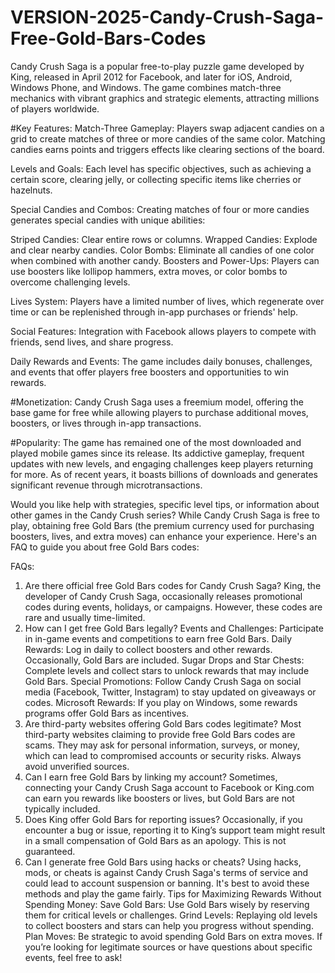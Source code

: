 # VERSION-2025-Candy-Crush-Saga-Free-Gold-Bars-Codes
Candy Crush Saga is a popular free-to-play puzzle game developed by King, released in April 2012 for Facebook, and later for iOS, Android, Windows Phone, and Windows. The game combines match-three mechanics with vibrant graphics and strategic elements, attracting millions of players worldwide.

#Key Features:
Match-Three Gameplay: Players swap adjacent candies on a grid to create matches of three or more candies of the same color. Matching candies earns points and triggers effects like clearing sections of the board.

Levels and Goals: Each level has specific objectives, such as achieving a certain score, clearing jelly, or collecting specific items like cherries or hazelnuts.

Special Candies and Combos: Creating matches of four or more candies generates special candies with unique abilities:

Striped Candies: Clear entire rows or columns.
Wrapped Candies: Explode and clear nearby candies.
Color Bombs: Eliminate all candies of one color when combined with another candy.
Boosters and Power-Ups: Players can use boosters like lollipop hammers, extra moves, or color bombs to overcome challenging levels.

Lives System: Players have a limited number of lives, which regenerate over time or can be replenished through in-app purchases or friends' help.

Social Features: Integration with Facebook allows players to compete with friends, send lives, and share progress.

Daily Rewards and Events: The game includes daily bonuses, challenges, and events that offer players free boosters and opportunities to win rewards.

#Monetization:
Candy Crush Saga uses a freemium model, offering the base game for free while allowing players to purchase additional moves, boosters, or lives through in-app transactions.

#Popularity:
The game has remained one of the most downloaded and played mobile games since its release. Its addictive gameplay, frequent updates with new levels, and engaging challenges keep players returning for more. As of recent years, it boasts billions of downloads and generates significant revenue through microtransactions.

Would you like help with strategies, specific level tips, or information about other games in the Candy Crush series?
While Candy Crush Saga is free to play, obtaining free Gold Bars (the premium currency used for purchasing boosters, lives, and extra moves) can enhance your experience. Here's an FAQ to guide you about free Gold Bars codes:

FAQs:
1. Are there official free Gold Bars codes for Candy Crush Saga?
King, the developer of Candy Crush Saga, occasionally releases promotional codes during events, holidays, or campaigns. However, these codes are rare and usually time-limited.
2. How can I get free Gold Bars legally?
Events and Challenges: Participate in in-game events and competitions to earn free Gold Bars.
Daily Rewards: Log in daily to collect boosters and other rewards. Occasionally, Gold Bars are included.
Sugar Drops and Star Chests: Complete levels and collect stars to unlock rewards that may include Gold Bars.
Special Promotions: Follow Candy Crush Saga on social media (Facebook, Twitter, Instagram) to stay updated on giveaways or codes.
Microsoft Rewards: If you play on Windows, some rewards programs offer Gold Bars as incentives.
3. Are third-party websites offering Gold Bars codes legitimate?
Most third-party websites claiming to provide free Gold Bars codes are scams. They may ask for personal information, surveys, or money, which can lead to compromised accounts or security risks. Always avoid unverified sources.
4. Can I earn free Gold Bars by linking my account?
Sometimes, connecting your Candy Crush Saga account to Facebook or King.com can earn you rewards like boosters or lives, but Gold Bars are not typically included.
5. Does King offer Gold Bars for reporting issues?
Occasionally, if you encounter a bug or issue, reporting it to King’s support team might result in a small compensation of Gold Bars as an apology. This is not guaranteed.
6. Can I generate free Gold Bars using hacks or cheats?
Using hacks, mods, or cheats is against Candy Crush Saga's terms of service and could lead to account suspension or banning. It's best to avoid these methods and play the game fairly.
Tips for Maximizing Rewards Without Spending Money:
Save Gold Bars: Use Gold Bars wisely by reserving them for critical levels or challenges.
Grind Levels: Replaying old levels to collect boosters and stars can help you progress without spending.
Plan Moves: Be strategic to avoid spending Gold Bars on extra moves.
If you’re looking for legitimate sources or have questions about specific events, feel free to ask!
